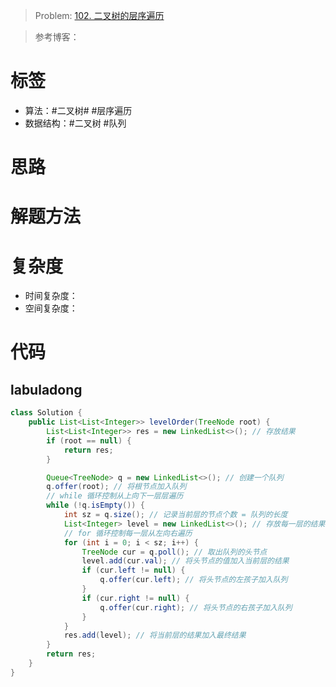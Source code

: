 <!--
 * @Auther: zth
 * @Date: 2024-03-04 10:51:47
 * @LastEditTime: 2024-03-10 12:58:37
 * @Description:
-->

> Problem: [102. 二叉树的层序遍历](https://leetcode.cn/problems/binary-tree-level-order-traversal/)

> 参考博客：

# 标签

- 算法：#二叉树# #层序遍历
- 数据结构：#二叉树 #队列

# 思路

# 解题方法

# 复杂度

- 时间复杂度：
- 空间复杂度：

# 代码

## labuladong

```Java
class Solution {
    public List<List<Integer>> levelOrder(TreeNode root) {
        List<List<Integer>> res = new LinkedList<>(); // 存放结果
        if (root == null) {
            return res;
        }

        Queue<TreeNode> q = new LinkedList<>(); // 创建一个队列
        q.offer(root); // 将根节点加入队列
        // while 循环控制从上向下一层层遍历
        while (!q.isEmpty()) {
            int sz = q.size(); // 记录当前层的节点个数 = 队列的长度
            List<Integer> level = new LinkedList<>(); // 存放每一层的结果
            // for 循环控制每一层从左向右遍历
            for (int i = 0; i < sz; i++) {
                TreeNode cur = q.poll(); // 取出队列的头节点
                level.add(cur.val); // 将头节点的值加入当前层的结果
                if (cur.left != null) {
                    q.offer(cur.left); // 将头节点的左孩子加入队列
                }
                if (cur.right != null) {
                    q.offer(cur.right); // 将头节点的右孩子加入队列
                }
            }
            res.add(level); // 将当前层的结果加入最终结果
        }
        return res;
    }
}
```
